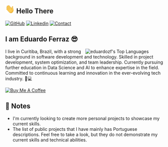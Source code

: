 <h2> <img src="https://raw.githubusercontent.com/ABSphreak/ABSphreak/master/gifs/Hi.gif" width="30px"> Hello There </h2>

[![GitHub](https://img.shields.io/badge/SUPPORT%20AT-GITHUB-blue?style=for-the-badge&logo=github)](https://github.com/eduardozf) [![Linkedin](https://img.shields.io/badge/MY%20PROFILE-Linkedin-blue?style=for-the-badge&logo=github)](https://www.linkedin.com/in/eduardozf1/) 
 [![Contact](https://img.shields.io/badge/CONTACT-GMAIL-yellow?style=for-the-badge&logo=gmail&logoColor=white)](mailto:eduardozf1@gmail.com)

<h2>I am Eduardo Ferraz 😎</h2>
<a href="https://github.com/eduardozf/eduardozf">
 <img alt="eduardozf's Top Languages" align="right" src="https://github-readme-stats.vercel.app/api/top-langs/?username=eduardozf&langs_count=8&layout=compact&theme=react&hide_border=true&bg_color=1F222E&title_color=F85D7F&icon_color=F8D866&hide=Jupyter%20Notebook" width="250px"/>
</a>
<p>I live in Curitiba, Brazil, with a strong background in software development and technology. Skilled in project development, system optimization, and team leadership. Currently pursuing further education in Data Science and AI to enhance expertise in the field. Committed to continuous learning and innovation in the ever-evolving tech industry. 🌟💻</p>
<a href="https://www.buymeacoffee.com/eduardozf" target="_blank" rel="noreferrer nofollow">
  <img src="https://cdn.buymeacoffee.com/buttons/default-red.png" alt="Buy Me A Coffee" height="40" width="170" >
</a>

<h2>📌 Notes</h2>
<ul>
  <li>I'm currently looking to create more personal projects to showcase my current skills.</li>
  <li>The list of public projects that I have mainly has Portuguese descriptions. Feel free to take a look, but they do not demonstrate my current skills and technical abilities.</li>
</ul>
